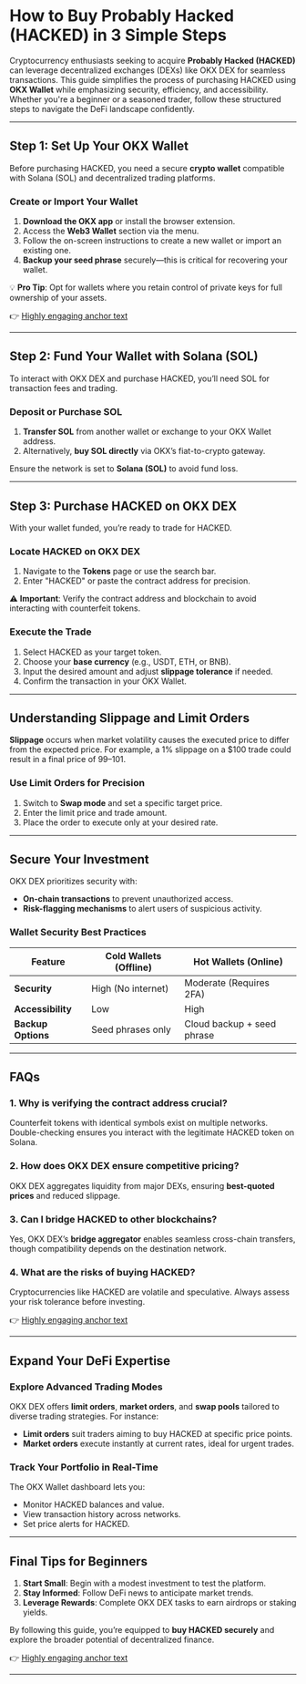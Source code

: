# How to Buy Probably Hacked (HACKED) in 3 Simple Steps  

Cryptocurrency enthusiasts seeking to acquire **Probably Hacked (HACKED)** can leverage decentralized exchanges (DEXs) like OKX DEX for seamless transactions. This guide simplifies the process of purchasing HACKED using **OKX Wallet** while emphasizing security, efficiency, and accessibility. Whether you're a beginner or a seasoned trader, follow these structured steps to navigate the DeFi landscape confidently.  

---

## Step 1: Set Up Your OKX Wallet  

Before purchasing HACKED, you need a secure **crypto wallet** compatible with Solana (SOL) and decentralized trading platforms.  

### Create or Import Your Wallet  
1. **Download the OKX app** or install the browser extension.  
2. Access the **Web3 Wallet** section via the menu.  
3. Follow the on-screen instructions to create a new wallet or import an existing one.  
4. **Backup your seed phrase** securely—this is critical for recovering your wallet.  

💡 **Pro Tip**: Opt for wallets where you retain control of private keys for full ownership of your assets.  

👉 [Highly engaging anchor text](https://bit.ly/okx-bonus)  

---

## Step 2: Fund Your Wallet with Solana (SOL)  

To interact with OKX DEX and purchase HACKED, you’ll need SOL for transaction fees and trading.  

### Deposit or Purchase SOL  
1. **Transfer SOL** from another wallet or exchange to your OKX Wallet address.  
2. Alternatively, **buy SOL directly** via OKX’s fiat-to-crypto gateway.  

Ensure the network is set to **Solana (SOL)** to avoid fund loss.  

---

## Step 3: Purchase HACKED on OKX DEX  

With your wallet funded, you’re ready to trade for HACKED.  

### Locate HACKED on OKX DEX  
1. Navigate to the **Tokens** page or use the search bar.  
2. Enter "HACKED" or paste the contract address for precision.  

⚠️ **Important**: Verify the contract address and blockchain to avoid interacting with counterfeit tokens.  

### Execute the Trade  
1. Select HACKED as your target token.  
2. Choose your **base currency** (e.g., USDT, ETH, or BNB).  
3. Input the desired amount and adjust **slippage tolerance** if needed.  
4. Confirm the transaction in your OKX Wallet.  

---

## Understanding Slippage and Limit Orders  

**Slippage** occurs when market volatility causes the executed price to differ from the expected price. For example, a 1% slippage on a $100 trade could result in a final price of $99–$101.  

### Use Limit Orders for Precision  
1. Switch to **Swap mode** and set a specific target price.  
2. Enter the limit price and trade amount.  
3. Place the order to execute only at your desired rate.  

---

## Secure Your Investment  

OKX DEX prioritizes security with:  
- **On-chain transactions** to prevent unauthorized access.  
- **Risk-flagging mechanisms** to alert users of suspicious activity.  

### Wallet Security Best Practices  
| Feature          | Cold Wallets (Offline) | Hot Wallets (Online) |  
|-------------------|------------------------|-----------------------|  
| **Security**      | High (No internet)     | Moderate (Requires 2FA)|  
| **Accessibility** | Low                    | High                  |  
| **Backup Options**| Seed phrases only      | Cloud backup + seed phrase|  

---

## FAQs  

### 1. Why is verifying the contract address crucial?  
Counterfeit tokens with identical symbols exist on multiple networks. Double-checking ensures you interact with the legitimate HACKED token on Solana.  

### 2. How does OKX DEX ensure competitive pricing?  
OKX DEX aggregates liquidity from major DEXs, ensuring **best-quoted prices** and reduced slippage.  

### 3. Can I bridge HACKED to other blockchains?  
Yes, OKX DEX’s **bridge aggregator** enables seamless cross-chain transfers, though compatibility depends on the destination network.  

### 4. What are the risks of buying HACKED?  
Cryptocurrencies like HACKED are volatile and speculative. Always assess your risk tolerance before investing.  

👉 [Highly engaging anchor text](https://bit.ly/okx-bonus)  

---

## Expand Your DeFi Expertise  

### Explore Advanced Trading Modes  
OKX DEX offers **limit orders**, **market orders**, and **swap pools** tailored to diverse trading strategies. For instance:  
- **Limit orders** suit traders aiming to buy HACKED at specific price points.  
- **Market orders** execute instantly at current rates, ideal for urgent trades.  

### Track Your Portfolio in Real-Time  
The OKX Wallet dashboard lets you:  
- Monitor HACKED balances and value.  
- View transaction history across networks.  
- Set price alerts for HACKED.  

---

## Final Tips for Beginners  

1. **Start Small**: Begin with a modest investment to test the platform.  
2. **Stay Informed**: Follow DeFi news to anticipate market trends.  
3. **Leverage Rewards**: Complete OKX DEX tasks to earn airdrops or staking yields.  

By following this guide, you’re equipped to **buy HACKED securely** and explore the broader potential of decentralized finance.  

👉 [Highly engaging anchor text](https://bit.ly/okx-bonus)  

--- 
